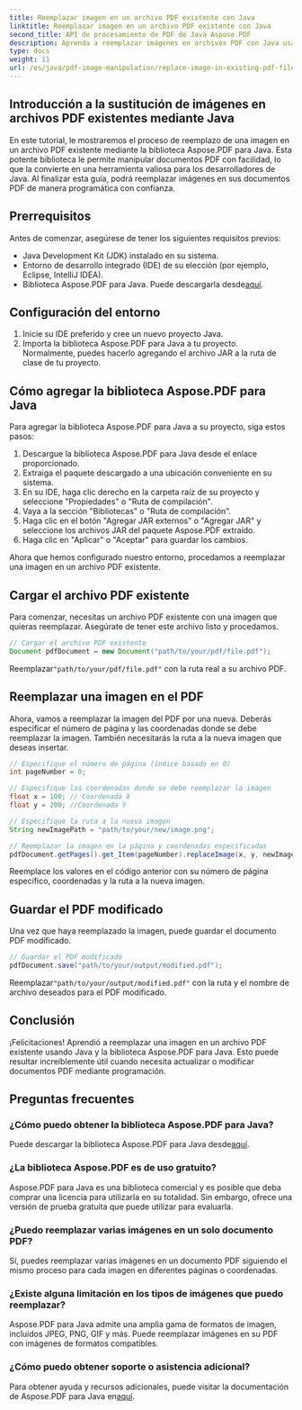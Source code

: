 ```yaml
---
title: Reemplazar imagen en un archivo PDF existente con Java
linktitle: Reemplazar imagen en un archivo PDF existente con Java
second_title: API de procesamiento de PDF de Java Aspose.PDF
description: Aprenda a reemplazar imágenes en archivos PDF con Java usando Aspose.PDF para Java. Guía paso a paso con ejemplos de código para reemplazar imágenes sin problemas.
type: docs
weight: 11
url: /es/java/pdf-image-manipulation/replace-image-in-existing-pdf-file-using-java/
---
```


## Introducción a la sustitución de imágenes en archivos PDF existentes mediante Java

En este tutorial, le mostraremos el proceso de reemplazo de una imagen en un archivo PDF existente mediante la biblioteca Aspose.PDF para Java. Esta potente biblioteca le permite manipular documentos PDF con facilidad, lo que la convierte en una herramienta valiosa para los desarrolladores de Java. Al finalizar esta guía, podrá reemplazar imágenes en sus documentos PDF de manera programática con confianza.

## Prerrequisitos

Antes de comenzar, asegúrese de tener los siguientes requisitos previos:

- Java Development Kit (JDK) instalado en su sistema.
- Entorno de desarrollo integrado (IDE) de su elección (por ejemplo, Eclipse, IntelliJ IDEA).
-  Biblioteca Aspose.PDF para Java. Puede descargarla desde[aquí](https://releases.aspose.com/pdf/java/).

## Configuración del entorno

1. Inicie su IDE preferido y cree un nuevo proyecto Java.
2. Importa la biblioteca Aspose.PDF para Java a tu proyecto. Normalmente, puedes hacerlo agregando el archivo JAR a la ruta de clase de tu proyecto.

## Cómo agregar la biblioteca Aspose.PDF para Java

Para agregar la biblioteca Aspose.PDF para Java a su proyecto, siga estos pasos:

1. Descargue la biblioteca Aspose.PDF para Java desde el enlace proporcionado.
2. Extraiga el paquete descargado a una ubicación conveniente en su sistema.
3. En su IDE, haga clic derecho en la carpeta raíz de su proyecto y seleccione "Propiedades" o "Ruta de compilación".
4. Vaya a la sección "Bibliotecas" o "Ruta de compilación".
5. Haga clic en el botón "Agregar JAR externos" o "Agregar JAR" y seleccione los archivos JAR del paquete Aspose.PDF extraído.
6. Haga clic en "Aplicar" o "Aceptar" para guardar los cambios.

Ahora que hemos configurado nuestro entorno, procedamos a reemplazar una imagen en un archivo PDF existente.

## Cargar el archivo PDF existente

Para comenzar, necesitas un archivo PDF existente con una imagen que quieras reemplazar. Asegúrate de tener este archivo listo y procedamos.

```java
// Cargar el archivo PDF existente
Document pdfDocument = new Document("path/to/your/pdf/file.pdf");
```

 Reemplazar`"path/to/your/pdf/file.pdf"` con la ruta real a su archivo PDF.

## Reemplazar una imagen en el PDF

Ahora, vamos a reemplazar la imagen del PDF por una nueva. Deberás especificar el número de página y las coordenadas donde se debe reemplazar la imagen. También necesitarás la ruta a la nueva imagen que deseas insertar.

```java
// Especifique el número de página (índice basado en 0)
int pageNumber = 0;

// Especifique las coordenadas donde se debe reemplazar la imagen
float x = 100; // Coordenada X
float y = 200; //Coordenada Y

// Especifique la ruta a la nueva imagen
String newImagePath = "path/to/your/new/image.png";

// Reemplazar la imagen en la página y coordenadas especificadas
pdfDocument.getPages().get_Item(pageNumber).replaceImage(x, y, newImagePath);
```

Reemplace los valores en el código anterior con su número de página específico, coordenadas y la ruta a la nueva imagen.

## Guardar el PDF modificado

Una vez que haya reemplazado la imagen, puede guardar el documento PDF modificado.

```java
// Guardar el PDF modificado
pdfDocument.save("path/to/your/output/modified.pdf");
```

 Reemplazar`"path/to/your/output/modified.pdf"` con la ruta y el nombre de archivo deseados para el PDF modificado.

## Conclusión

¡Felicitaciones! Aprendió a reemplazar una imagen en un archivo PDF existente usando Java y la biblioteca Aspose.PDF para Java. Esto puede resultar increíblemente útil cuando necesita actualizar o modificar documentos PDF mediante programación.

## Preguntas frecuentes

### ¿Cómo puedo obtener la biblioteca Aspose.PDF para Java?

 Puede descargar la biblioteca Aspose.PDF para Java desde[aquí](https://releases.aspose.com/pdf/java/).

### ¿La biblioteca Aspose.PDF es de uso gratuito?

Aspose.PDF para Java es una biblioteca comercial y es posible que deba comprar una licencia para utilizarla en su totalidad. Sin embargo, ofrece una versión de prueba gratuita que puede utilizar para evaluarla.

### ¿Puedo reemplazar varias imágenes en un solo documento PDF?

Sí, puedes reemplazar varias imágenes en un documento PDF siguiendo el mismo proceso para cada imagen en diferentes páginas o coordenadas.

### ¿Existe alguna limitación en los tipos de imágenes que puedo reemplazar?

Aspose.PDF para Java admite una amplia gama de formatos de imagen, incluidos JPEG, PNG, GIF y más. Puede reemplazar imágenes en su PDF con imágenes de formatos compatibles.

### ¿Cómo puedo obtener soporte o asistencia adicional?

 Para obtener ayuda y recursos adicionales, puede visitar la documentación de Aspose.PDF para Java en[aquí](https://reference.aspose.com/pdf/java/).
